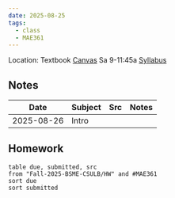 ```yaml
---
date: 2025-08-25
tags:
  - class
  - MAE361
---
```


Location: 
Textbook
[Canvas](https://csulb.instructure.com/courses/94638)
Sa 9-11:45a
[Syllabus](https://csulb.instructure.com/courses/94638/files/21156813?module_item_id=5525654)

## Notes
| Date       | Subject | Src | Notes |
| ---------- | ------- | --- | ----- |
| 2025-08-26 | Intro   |     |       |


## Homework
```dataview
table due, submitted, src
from "Fall-2025-BSME-CSULB/HW" and #MAE361
sort due
sort submitted
```


